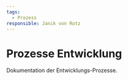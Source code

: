 ```yaml
---
tags:
  - Prozess
responsible: Janik von Rotz
---
```

# Prozesse Entwicklung

Dokumentation der Entwicklungs-Prozesse.

